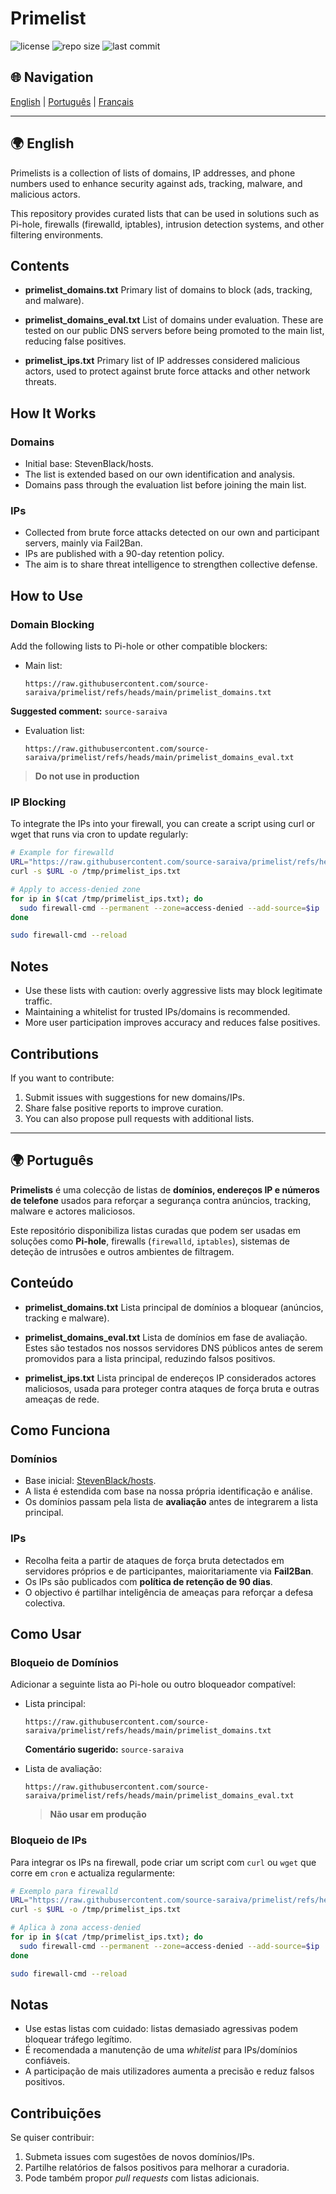 # Primelist

![license](https://img.shields.io/github/license/source-saraiva/primelist)  ![repo size](https://img.shields.io/github/repo-size/source-saraiva/primelist) ![last commit](https://img.shields.io/github/last-commit/source-saraiva/primelist)


## 🌐 Navigation
[English](#-english) | [Português](#-português) | [Français](#-français)

---

## 🌍 English
Primelists is a collection of lists of domains, IP addresses, and phone numbers used to enhance security against ads, tracking, malware, and malicious actors.

This repository provides curated lists that can be used in solutions such as Pi-hole, firewalls (firewalld, iptables), intrusion detection systems, and other filtering environments.

## Contents
* **primelist_domains.txt**
Primary list of domains to block (ads, tracking, and malware).

* **primelist_domains_eval.txt**
List of domains under evaluation. These are tested on our public DNS servers before being promoted to the main list, reducing false positives.

* **primelist_ips.txt**
Primary list of IP addresses considered malicious actors, used to protect against brute force attacks and other network threats.

## How It Works

### Domains

* Initial base: StevenBlack/hosts.
* The list is extended based on our own identification and analysis.
* Domains pass through the evaluation list before joining the main list.

### IPs

* Collected from brute force attacks detected on our own and participant servers, mainly via Fail2Ban.
* IPs are published with a 90-day retention policy.
* The aim is to share threat intelligence to strengthen collective defense.

## How to Use

### Domain Blocking
Add the following lists to Pi-hole or other compatible blockers:

* Main list:
  ```
  https://raw.githubusercontent.com/source-saraiva/primelist/refs/heads/main/primelist_domains.txt
  ```
**Suggested comment:** `source-saraiva`

* Evaluation list:
  ```
  https://raw.githubusercontent.com/source-saraiva/primelist/refs/heads/main/primelist_domains_eval.txt
  ```
>**Do not use in production**

### IP Blocking
To integrate the IPs into your firewall, you can create a script using curl or wget that runs via cron to update regularly:
```bash
# Example for firewalld
URL="https://raw.githubusercontent.com/source-saraiva/primelist/refs/heads/main/primelist_ips.txt"
curl -s $URL -o /tmp/primelist_ips.txt

# Apply to access-denied zone
for ip in $(cat /tmp/primelist_ips.txt); do
  sudo firewall-cmd --permanent --zone=access-denied --add-source=$ip
done

sudo firewall-cmd --reload
```
## Notes
* Use these lists with caution: overly aggressive lists may block legitimate traffic.
* Maintaining a whitelist for trusted IPs/domains is recommended.
* More user participation improves accuracy and reduces false positives.

## Contributions

If you want to contribute:
1. Submit issues with suggestions for new domains/IPs.
2. Share false positive reports to improve curation.
3. You can also propose pull requests with additional lists.

---

## 🌍 Português
**Primelists** é uma colecção de listas de **domínios, endereços IP e números de telefone** usados para reforçar a segurança contra anúncios, tracking, malware e actores maliciosos.

Este repositório disponibiliza listas curadas que podem ser usadas em soluções como **Pi-hole**, firewalls (`firewalld`, `iptables`), sistemas de deteção de intrusões e outros ambientes de filtragem.

## Conteúdo

* **primelist\_domains.txt**
  Lista principal de domínios a bloquear (anúncios, tracking e malware).

* **primelist\_domains\_eval.txt**
  Lista de domínios em fase de avaliação. Estes são testados nos nossos servidores DNS públicos antes de serem promovidos para a lista principal, reduzindo falsos positivos.

* **primelist\_ips.txt**
  Lista principal de endereços IP considerados actores maliciosos, usada para proteger contra ataques de força bruta e outras ameaças de rede.

## Como Funciona

### Domínios

* Base inicial: [StevenBlack/hosts](https://raw.githubusercontent.com/StevenBlack/hosts/master/hosts).
* A lista é estendida com base na nossa própria identificação e análise.
* Os domínios passam pela lista de **avaliação** antes de integrarem a lista principal.

### IPs

* Recolha feita a partir de ataques de força bruta detectados em servidores próprios e de participantes, maioritariamente via **Fail2Ban**.
* Os IPs são publicados com **política de retenção de 90 dias**.
* O objectivo é partilhar inteligência de ameaças para reforçar a defesa colectiva.
  
## Como Usar

### Bloqueio de Domínios

Adicionar a seguinte lista ao Pi-hole ou outro bloqueador compatível:

* Lista principal:

  ```
  https://raw.githubusercontent.com/source-saraiva/primelist/refs/heads/main/primelist_domains.txt
  ```

  **Comentário sugerido:** `source-saraiva`

* Lista de avaliação:

  ```
  https://raw.githubusercontent.com/source-saraiva/primelist/refs/heads/main/primelist_domains_eval.txt
  ```
  >**Não usar em produção**

### Bloqueio de IPs

Para integrar os IPs na firewall, pode criar um script com `curl` ou `wget` que corre em `cron` e actualiza regularmente:

```bash
# Exemplo para firewalld
URL="https://raw.githubusercontent.com/source-saraiva/primelist/refs/heads/main/primelist_ips.txt"
curl -s $URL -o /tmp/primelist_ips.txt

# Aplica à zona access-denied
for ip in $(cat /tmp/primelist_ips.txt); do
  sudo firewall-cmd --permanent --zone=access-denied --add-source=$ip
done

sudo firewall-cmd --reload
```
## Notas

* Use estas listas com cuidado: listas demasiado agressivas podem bloquear tráfego legítimo.
* É recomendada a manutenção de uma *whitelist* para IPs/domínios confiáveis.
* A participação de mais utilizadores aumenta a precisão e reduz falsos positivos.

## Contribuições

Se quiser contribuir:
1. Submeta issues com sugestões de novos domínios/IPs.
2. Partilhe relatórios de falsos positivos para melhorar a curadoria.
3. Pode também propor *pull requests* com listas adicionais.
